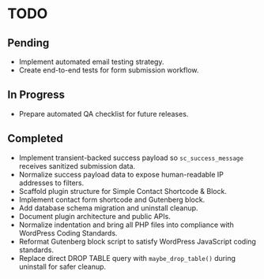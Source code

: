 # TODO

## Pending
- Implement automated email testing strategy.
- Create end-to-end tests for form submission workflow.

## In Progress
- Prepare automated QA checklist for future releases.

## Completed
- Implement transient-backed success payload so `sc_success_message` receives sanitized submission data.
- Normalize success payload data to expose human-readable IP addresses to filters.
- Scaffold plugin structure for Simple Contact Shortcode & Block.
- Implement contact form shortcode and Gutenberg block.
- Add database schema migration and uninstall cleanup.
- Document plugin architecture and public APIs.
- Normalize indentation and bring all PHP files into compliance with WordPress Coding Standards.
- Reformat Gutenberg block script to satisfy WordPress JavaScript coding standards.
- Replace direct DROP TABLE query with `maybe_drop_table()` during uninstall for safer cleanup.
